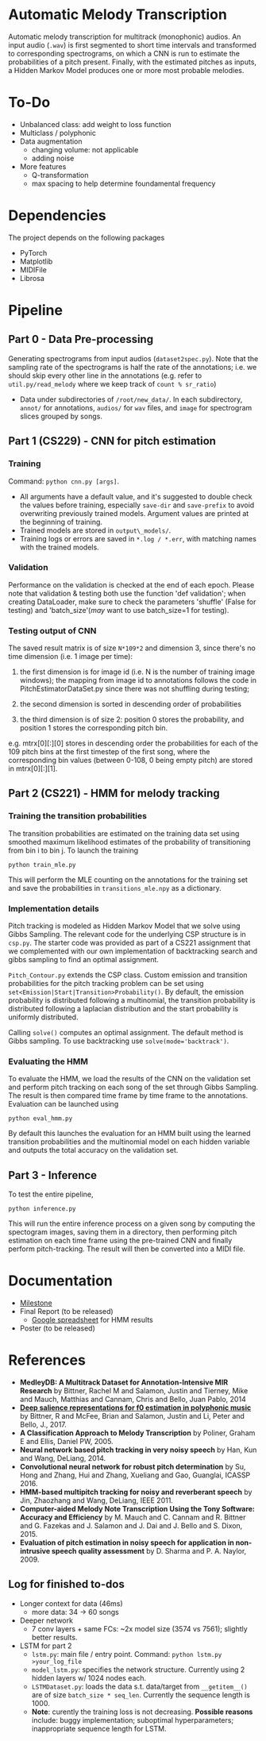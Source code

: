 # Automatic Melody Transcription
Automatic melody transcription for multitrack (monophonic) audios. An input audio (`.wav`) is first segmented to short time intervals and transformed to corresponding spectrograms, on which a CNN is run to estimate the probabilities of a pitch present. Finally, with the estimated pitches as inputs, a Hidden Markov Model produces one or more most probable melodies.

# To-Do
* Unbalanced class: add weight to loss function
* Multiclass / polyphonic
* Data augmentation
  * changing volume: not applicable
  * adding noise
* More features
  * Q-transformation
  * max spacing to help determine foundamental frequency

# Dependencies 
The project depends on the following packages 
- PyTorch
- Matplotlib
- MIDIFile
- Librosa 

# Pipeline

## Part 0 - Data Pre-processing
Generating spectrograms from input audios (`dataset2spec.py`).
Note that the sampling rate of the spectrograms is half the rate of the annotations; i.e. we should skip every other line in the annotations (e.g. refer to `util.py/read_melody` where we keep track of `count % sr_ratio`)
* Data under subdirectories of `/root/new_data/`. In each subdirectory, `annot/` for annotations, `audios/` for `wav` files, and `image` for spectrogram slices grouped by songs.

## Part 1 (CS229) - CNN for pitch estimation

### Training
Command: `python cnn.py [args]`.
* All arguments have a default value, and it's suggested to double check the values before training, especially `save-dir` and `save-prefix` to avoid overwriting previously trained models. Argument values are printed at the beginning of training.
* Trained models are stored in `output\_models/`.
* Training logs or errors are saved in `*.log / *.err`, with matching names with the trained models.

### Validation
Performance on the validation is checked at the end of each epoch. Please note that validation & testing both use the function 'def validation'; when creating DataLoader, make sure to check the parameters 'shuffle' (False for testing) and 'batch\_size'(*may* want to use batch\_size=1 for testing).

### Testing output of CNN

The saved result matrix is of size `N*109*2` and dimension 3, since there's no time dimension (i.e. 1 image per time):

1. the first dimension is for image id (i.e. N is the number of training image windows); the mapping from image id to annotations follows the code in PitchEstimatorDataSet.py since there was not shuffling during testing;

2. the second dimension is sorted in descending order of probabilities

3. the third dimension is of size 2: position 0 stores the probability, and position 1 stores the corresponding pitch bin.

e.g. mtrx\[0\]\[:\]\[0\] stores in descending order the probabilities for each of the 109 pitch bins at the first timestep of the first song, where the corresponding bin values (between 0-108, 0 being empty pitch) are stored in mtrx\[0\]\[:\]\[1\].



## Part 2 (CS221) - HMM for melody tracking

### Training the transition probabilities 
The transition probabilities are estimated on the training data set using smoothed maximum likelihood estimates of the probability of transitioning from bin i to bin j. To launch the training 
```
python train_mle.py
```
This will perform the MLE counting on the annotations for the training set and save the probabilities in `transitions_mle.npy` as a dictionary. 

### Implementation details
Pitch tracking is modeled as Hidden Markov Model that we solve using Gibbs Sampling. The relevant code for the underlying CSP structure is in `csp.py`. The starter code was provided as part of a CS221 assignment that we complemented with our own implementation of backtracking search and gibbs sampling to find an optimal assignment. 

`Pitch_Contour.py` extends the CSP class. Custom emission and transition probabilities for the pitch tracking problem can be set using `set<Emission|Start|Transition>Probability()`. By default, the emission probability is distributed following a multinomial, the transition probability is distributed following a laplacian distribution and the start probability is uniformly distributed.

Calling `solve()` computes an optimal assignment. The default method is Gibbs sampling. To use backtracking use `solve(mode='backtrack')`. 

### Evaluating the HMM
To evaluate the HMM, we load the results of the CNN on the validation set and perform pitch tracking on each song of the set through Gibbs Sampling. The result is then compared time frame by time frame to the annotations.
Evaluation can be launched using 
```
python eval_hmm.py
``` 
By default this launches the evaluation for an HMM built using the learned transition probabilities and the multinomial model on each hidden variable and outputs the total accuracy on the validation set.

## Part 3 - Inference
To test the entire pipeline, 
``` 
python inference.py
```
This will run the entire inference process on a given song by computing the spectogram images, saving them in a directory, then performing pitch estimation on each time frame using the pre-trained CNN and finally perform pitch-tracking. The result will then be converted into a MIDI file. 

# Documentation
* [Milestone](https://www.overleaf.com/12132890syqfthdckmgj#/46086031/)
* Final Report (to be released)
  * [Google spreadsheet](https://docs.google.com/spreadsheets/d/1KYRvSyM2JVV2ZiFddUcCX4tu9Kxq0nLXLjpy8P8qIZE/edit#gid=0) for HMM results
* Poster (to be released)

# References
* **MedleyDB: A Multitrack Dataset for Annotation-Intensive MIR Research** by Bittner, Rachel M and Salamon, Justin and Tierney, Mike and Mauch, Matthias and Cannam, Chris and Bello, Juan Pablo, 2014
* **[Deep salience representations for f0 estimation in polyphonic music](http://www.justinsalamon.com/uploads/4/3/9/4/4394963/bittner_deepsalience_ismir_2017.pdf)** by Bittner, R and McFee, Brian and Salamon, Justin and Li, Peter and Bello, J., 2017.
* **A Classification Approach to Melody Transcription** by Poliner, Graham E and Ellis, Daniel PW, 2005.
* **Neural network based pitch tracking in very noisy speech** by Han, Kun and Wang, DeLiang, 2014.
* **Convolutional neural network for robust pitch determination** by Su, Hong and Zhang, Hui and Zhang, Xueliang and Gao, Guanglai, ICASSP 2016.
* **HMM-based multipitch tracking for noisy and reverberant speech** by Jin, Zhaozhang and Wang, DeLiang, IEEE 2011.
* **Computer-aided Melody Note Transcription Using the Tony Software: Accuracy and Efficiency** by M. Mauch and C. Cannam and R. Bittner and G. Fazekas and J. Salamon and J. Dai and J. Bello and S. Dixon, 2015.
* **Evaluation of pitch estimation in noisy speech for application in non-intrusive speech quality assessment** by D. Sharma and P. A. Naylor, 2009.


## Log for finished to-dos
* Longer context for data (46ms)
  * more data: 34 -> 60 songs
* Deeper network
  * 7 conv layers + same FCs: ~2x model size (3574 vs 7561); slightly better results.
* LSTM for part 2
  * `lstm.py`: main file / entry point. Command: `python lstm.py >your_log_file`
  * `model_lstm.py`: specifies the network structure. Currently using 2 hidden layers w/ 1024 nodes each.
  * `LSTMDataset.py`: loads the data s.t. data/target from `__getitem__()` are of size `batch_size * seq_len`. Currently the sequence length is 1000.
  * **Note**: curently the training loss is not decreasing. **Possible reasons** include: buggy implementation; suboptimal hyperparameters; inappropriate sequence length for LSTM.


